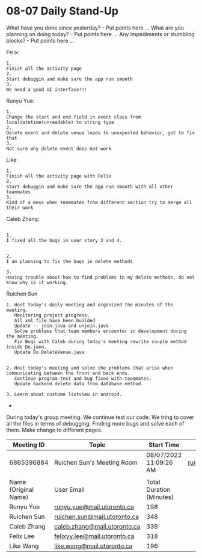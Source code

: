 # 08-07 Daily Stand-Up

What have you done since yesterday? - Put points here ...
What are you planning on doing today? - Put points here ...
Any impediments or stumbling blocks? - Put points here ...

Felix:
```
1.
Finish all the activity page
2.
Start debuggin and make sure the app run smooth
3.
We need a good UI interface!!!
```

Runyu Yue:
```
1.
Change the start and end field in event class from localdatetime(unreadable) to string type
2. 
Delete event and delete venue leads to unexpected behavior, got to fix that
3. 
Not sure why delete event does not work
```

Like:
```
1.
Finish all the activity page with Felix
2.
Start debuggin and make sure the app run smooth with all other teammates
3.
Kind of a mess when teammates from different section try to merge all their work
```

Caleb Zhang:
```

1. 
I fixed all the bugs in user story 3 and 4.


2. 
I am planning to fix the bugs in delete methods

3.
Having trouble about how to find problems in my delete methods, do not know why is it working.
```

Ruichen Sun

    1. Host today's daily meeting and organized the minutes of the meeting. 
       Monitoring project progress.
       All xml file have been builded
       Update -- join.java and unjoin.java
       Solve problems that team members encounter in development during the meeting.
       Fix Bugs with Caleb during today's meeting rewrite couple method inside Do.java.
       Update Do.DeleteVenue.java


    2. Host today's meeting and solve the problems that arise when communicating between the front and back ends. 
       Continue program test and bug fixed with teammates.
       Update backend delete data from database method.

    3. Learn about custome listview in android.

-
   
During today's group meeting. We continue test our code. We tring to cover all the files in terms of debugging.
Finding more bugs and solve each of them. Make change to different pages.


| Meeting ID           | Topic                        | Start Time               | User Email                   |
|----------------------|------------------------------|--------------------------|------------------------------|
| 6865396884           | Ruichen Sun's Meeting Room   | 08/07/2022 11:09:26 AM   | ruichen.sun@mail.utoronto.ca |
|                      |                              |                          |                              |
| Name (Original Name) | User Email                   | Total Duration (Minutes) |                              |
| Runyu Yue            | runyu.yue@mail.utoronto.ca   | 198                      |                              |
| Ruichen Sun          | ruichen.sun@mail.utoronto.ca | 348                      |                              |
| Caleb Zhang          | caleb.zhang@mail.utoronto.ca | 339                      |                              |
| Felix Lee            | felixyy.lee@mail.utoronto.ca | 318                      |                              |
| Like Wang            | like.wang@mail.utoronto.ca   | 196                      |                              |

